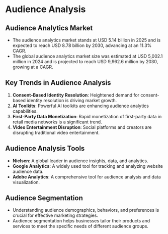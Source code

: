# Audience Analysis

## Audience Analytics Market
- The audience analytics market stands at USD 5.14 billion in 2025 and is expected to reach USD 8.78 billion by 2030, advancing at an 11.3% CAGR.
- The global audience analytics market size was estimated at USD 5,002.1 million in 2024 and is projected to reach USD 9,962.6 million by 2030, growing at a CAGR.

## Key Trends in Audience Analysis
1. **Consent-Based Identity Resolution**: Heightened demand for consent-based identity resolution is driving market growth.
2. **AI Toolkits**: Powerful AI toolkits are enhancing audience analytics capabilities.
3. **First-Party Data Monetization**: Rapid monetization of first-party data in retail media networks is a significant trend.
4. **Video Entertainment Disruption**: Social platforms and creators are disrupting traditional video entertainment.

## Audience Analysis Tools
- **Nielsen**: A global leader in audience insights, data, and analytics.
- **Google Analytics**: A widely used tool for tracking and analyzing website audience data.
- **Adobe Analytics**: A comprehensive tool for audience analysis and data visualization.

## Audience Segmentation
- Understanding audience demographics, behaviors, and preferences is crucial for effective marketing strategies.
- Audience segmentation helps businesses tailor their products and services to meet the specific needs of different audience groups.
